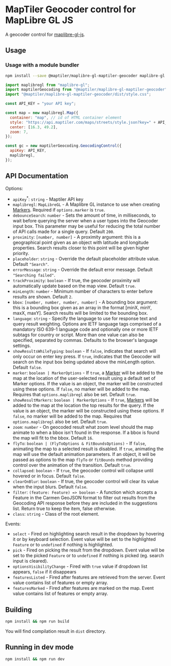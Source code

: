 # MapTiler Geocoder control for MapLibre GL JS

A geocoder control for [maplibre-gl-js](https://github.com/maplibre/maplibre-gl-js).

## Usage

### Usage with a module bundler

```bash
npm install --save @maptiler/maplibre-gl-maptiler-geocoder maplibre-gl
```

```js
import maplibregl from "maplibre-gl";
import maptilerGeocoding from "@maptiler/maplibre-gl-maptiler-geocoder";
import "@maptiler/maplibre-gl-maptiler-geocoder/dist/style.css";

const API_KEY = "your API key";

const map = new maplibregl.Map({
  container: "map", // id of HTML container element
  style: "https://api.maptiler.com/maps/streets/style.json?key=" + API_KEY,
  center: [16.3, 49.2],
  zoom: 7,
});

const gc = new maptilerGeocoding.GeocodingControl({
  apiKey: API_KEY,
  maplibregl,
});
```

## API Documentation

Options:

- `apiKey`<sup>\*</sup>: `string` - Maptiler API key
- `maplibregl`: `MapLibreGL` - A Maplibre GL instance to use when creating [Markers](https://maplibre.org/maplibre-gl-js-docs/api/markers/#marker). Required if `options.marker` is `true`.
- `debounceSearch`: `number` - Sets the amount of time, in milliseconds, to wait before querying the server when a user types into the Geocoder input box. This parameter may be useful for reducing the total number of API calls made for a single query. Default `200`.
- `proximity`: `[number, number]` - A proximity argument: this is a geographical point given as an object with latitude and longitude properties. Search results closer to this point will be given higher priority.
- `placeholder`: `string` - Override the default placeholder attribute value. Default `"Search"`.
- `errorMessage`: `string` - Override the default error message. Default `"Searching failed"`.
- `trackProximity`: `boolean` - If true, the geocoder proximity will automatically update based on the map view. Default `true`.
- `minLength`: `number` - Minimum number of characters to enter before results are shown. Default `2`.
- `bbox`: `[number, number, number, number]` - A bounding box argument: this is a bounding box given as an array in the format [minX, minY, maxX, maxY]. Search results will be limited to the bounding box.
- `language`: `string` - Specify the language to use for response text and query result weighting. Options are IETF language tags comprised of a mandatory ISO 639-1 language code and optionally one or more IETF subtags for country or script. More than one value can also be specified, separated by commas. Defaults to the browser's language settings.
- `showResultsWhileTyping`: `boolean` - If `false`, indicates that search will only occur on enter key press. If `true`, indicates that the Geocoder will search on the input box being updated above the minLength option. Default `false`.
- `marker`: `boolean | MarkerOptions` - If `true`, a [Marker](https://maplibre.org/maplibre-gl-js-docs/api/markers/#marker) will be added to the map at the location of the user-selected result using a default set of Marker options. If the value is an object, the marker will be constructed using these options. If `false`, no marker will be added to the map. Requires that `options.maplibregl` also be set. Default `true`.
- `showResultMarkers`: `boolean | MarkerOptions` - If `true`, [Markers](https://maplibre.org/maplibre-gl-js-docs/api/markers/#marker) will be added to the map at the location the top results for the query. If the value is an object, the marker will be constructed using these options. If `false`, no marker will be added to the map. Requires that `options.maplibregl` also be set. Default `true`.
- `zoom`: `number` - On geocoded result what zoom level should the map animate to when a bbox isn't found in the response. If a bbox is found the map will fit to the bbox. Default `16`.
- `flyTo`: `boolean | (FlyToOptions & FitBoundsOptions)` - If `false`, animating the map to a selected result is disabled. If `true`, animating the map will use the default animation parameters. If an object, it will be passed as options to the map `flyTo` or `fitBounds` method providing control over the animation of the transition. Default `true`.
- `collapsed`: `boolean` - If `true`, the geocoder control will collapse until hovered or in focus. Default `false`.
- `clearOnBlur`: `boolean` - If true, the geocoder control will clear its value when the input blurs. Default `false`.
- `filter`: `(feature: Feature) => boolean` - A function which accepts a Feature in the Carmen GeoJSON format to filter out results from the Geocoding API response before they are included in the suggestions list. Return true to keep the item, false otherwise.
- `class`: `string` - Class of the root element.

Events:

- `select` - Fired on highlighting search result in the dropdown by hovering it or by keyboard selection. Event value will be set to the highlighted `Feature` or to `undefined` if nothing is highlighted.
- `pick` - Fired on picking the result from the dropdown. Event value will be set to the picked `Feature` or to `undefined` if nothing is picked (eg. search input is cleared).
- `optionsVisibilityChange` - Fired with `true` value if dropdown list appears, `false` if it disappears
- `featuresListed` - Fired after features are retrieved from the server. Event value contains list of features or empty array.
- `featuresMarked` - Fired after features are marked on the map. Event value contains list of features or empty array.

## Building

```bash
npm install && npm run build
```

You will find compilation result in `dist` directory.

## Running in dev mode

```bash
npm install && npm run dev
```
